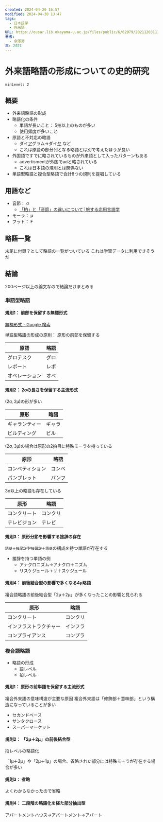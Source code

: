 ```yaml
---
created: 2024-04-20 16:57
modified: 2024-04-30 13:47
tags:
  - 日本語学
  - 外来語
URL: https://ousar.lib.okayama-u.ac.jp/files/public/6/62979/20211203111833290622/K0006528_fulltext.pdf
著者:
  - 佘澤涛
年: 2021
---
```


# 外来語略語の形成についての史的研究

```table-of-contents
minLevel: 2
```

## 概要

- 外来語略語の形成
- 略語化の条件
    - 単語が長いこと： 5拍以上のものが多い
    - 使用頻度が多いこと
- 原語と不対応の略語
    - ダイ<u>ア</u>グラム→ダイ<u>ヤ</u> など
    - これは原語の部分列となる略語とは別で考えたほうが良い
- 外国語ですでに略されているものが外来語として入ったパターンもある
    - advertismentが外国でadと略されている
    - これは日本語の規則とは関係ない
- 単語型略語と複合型略語で合計8つの規則を提唱している

## 用語など

- 音節： σ
    - [「拍」と「音節」の違いについて│旅する応用言語学](https://www.nihongo-appliedlinguistics.net/wp/archives/4521)
- モーラ： μ
- フット： F

## 略語一覧

末尾に付録？として略語の一覧がついている
これは学習データに利用できそうだ

## 結論

200ページ以上の論文なので結論だけまとめる

### 単語型略語

#### 規則1： 前部を保留する無標形式

[無標形式 - Google 検索](https://www.google.com/search?q=%E7%84%A1%E6%A8%99%E5%BD%A2%E5%BC%8F)

単語型略語の形成の原則： 原形の前部を保留する

| 原語      | 略語  |
| ------- | --- |
| グロテスク   | グロ  |
| レポート    | レポ  |
| オペレーション | オペ  |

#### 規則2： 2σの長さを保留する主流形式

(2σ, 2μ)の形が多い

| 原形      | 略語  |
| ------- | --- |
| ギャランティー | ギャラ |
| ビルディング  | ビル  |

(2σ, 3μ)の場合は原形の2拍目に特殊モーラを持っている

| 原形       | 略語  |
| -------- | --- |
| コンペティション | コンペ |
| パンプレット   | パンフ |

3σ以上の略語も存在している

| 原形     | 略語   |
| ------ | ---- |
| コンクリート | コンクリ |
| テレビジョン | テレビ  |

#### 規則3： 原形分節を影響する接辞の存在

`語基＋接尾辞`や`接頭辞＋語基`の構成を持つ単語が存在する

- 接辞を持つ単語の例
    - アナクロニズム→アナクロ＋ニズム
    - リスケジュール→リ＋スケジュール

#### 規則4： 前後結合型の影響で多くなる4μ略語

複合語略語の前後結合型「2μ＋2μ」が多くなったことの影響と見られる

| 原形          | 略語   |
| ----------- | ---- |
| コンクリート      | コンクリ |
| インフラストラクチャー | インフラ |
| コンプライアンス    | コンプラ |

### 複合語略語

- 略語の形成
    - 語レベル
    - 拍レベル

#### 規則1： 原形の前単語を保留する主流形式

複合外来語の意味構造が主要な原因
複合外来語は「修飾部＋意味部」という構造になっていることが多い

- セカンドベース
- サンタクロース
- スーパーマーケット

#### 規則2： 「2μ＋2μ」の前後結合型

拍レベルの略語化

「1μ＋2μ」や「2μ＋1μ」の場合、省略された部分には特殊モーラが存在する場合が多い

#### 規則3： 省略

よくわからなかったので省略

#### 規則4： 二段階の略語化を経た部分抽出型

アパートメントハウス→アパートメント→アパート
